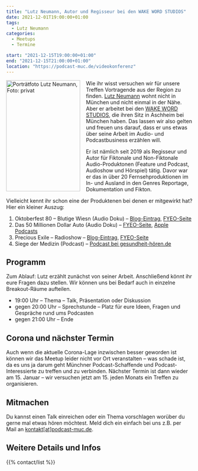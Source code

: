 ```yaml
---
title: "Lutz Neumann, Autor und Regisseur bei den WAKE WORD STUDIOS"
date: 2021-12-01T19:00:00+01:00
tags:
  - Lutz Neumann
categories:
  - Meetups
  - Termine

start: "2021-12-15T19:00:00+01:00"
end: "2021-12-15T21:00:00+01:00"
location: "https://podcast-muc.de/videokonferenz"
---
```


<img src="/images/people/lutz-neumann.png" alt="Porträtfoto Lutz Neumann, Foto: privat" title="Lutz Neumann, Foto: privat" width="200" height="300" style="float: left; margin: 0 1rem 0 0" />

Wie ihr wisst versuchen wir für unsere Treffen Vortragende aus der Region zu finden.
[Lutz Neumann](http://lutz-neumann.net) wohnt nicht in München und nicht einmal in der Nähe. 
Aber er arbeitet bei den [WAKE WORD STUDIOS](https://wakewordstudios.de), die ihren Sitz in Aschheim bei München haben. 
Das lassen wir also gelten und freuen uns darauf, dass er uns etwas über seine Arbeit im Audio- und Podcastbusiness erzählen will. 

Er ist nämlich seit 2019 als Regisseur und Autor für Fiktonale und Non-Fiktonale Audio-Produktonen (Feature und Podcast, Audioshow und Hörspiel) tätig. 
Davor war er das in über 20 Fernsehproduktionen im In- und Ausland in den Genres Reportage, Dokumentation und Fikton.

Vielleicht kennt ihr schon eine der Produktenen bei denen er mitgewirkt hat?
Hier ein kleiner Auszug:

1. Oktoberfest 80 – Blutige Wiesn (Audio Doku) – [Blog-Eintrag](https://lutzneumannblog.wordpress.com/2020/09/04/40-jahrestag-des-wiesn-attentats-1980/), [FYEO-Seite](https://www.fyeo.de/originals/oktoberfest-80-blutige-wiesn)
1. Das 50 Millionen Dollar Auto (Audio Doku) – [FYEO-Seite](https://www.fyeo.de/originals/das-50-millionen-dollar-auto), [Apple Podcasts](https://podcasts.apple.com/de/podcast/das-50-millionen-dollar-auto/id1562302043)
1. Precious Exile – Radioshow – [Blog-Eintrag](https://lutzneumannnet.wordpress.com/2020/04/25/precious-exile-eine-radio-podcast-show/), [FYEO-Seite](https://www.fyeo.de/originals/precious-exile)
1. Siege der Medizin (Podcast) – [Podcast bei gesundheit-hören.de](https://www.apotheken-umschau.de/podcast/serie/siege-der-medizin-804639.html)

## Programm

Zum Ablauf: 
Lutz erzählt zunächst von seiner Arbeit. 
Anschließend könnt ihr eure Fragen dazu stellen. 
Wir können uns bei Bedarf auch in einzelne Breakout-Räume aufteilen.

- 19:00 Uhr – Thema – Talk, Präsentation oder Diskussion
- gegen 20:00 Uhr – Sprechstunde – Platz für eure Ideen, Fragen und Gespräche rund ums Podcasten
- gegen 21:00 Uhr – Ende

## Corona und nächster Termin

Auch wenn die aktuelle Corona-Lage inzwischen besser geworden ist können wir das Meetup leider nicht vor Ort veranstalten – was schade ist, da es uns ja darum geht Münchner Podcast-Schaffende und Podcast-Interessierte zu treffen und zu verbinden. 
Nächster Termin ist dann wieder am 15. Januar – wir versuchen jetzt am 15. jeden Monats ein Treffen zu organisieren.

## Mitmachen

Du kannst einen Talk einreichen oder ein Thema vorschlagen worüber du gerne mal etwas hören möchtest. 
Meld dich ein einfach bei uns z.B. per Mail an [kontakt[at]podcast-muc.de](mailto:kontakt[at]podcast-muc.de).


## Weitere Details und Infos

{{% contact/list %}}
